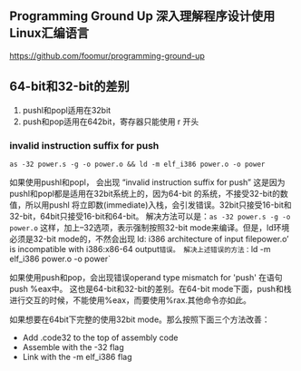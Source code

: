 ## Programming Ground Up 深入理解程序设计使用Linux汇编语言

https://github.com/foomur/programming-ground-up

## 64-bit和32-bit的差别

1. pushl和popl适用在32bit
2. push和pop适用在642bit，寄存器只能使用 r 开头
   
### invalid instruction suffix for push

`as -32 power.s -g -o power.o && ld -m elf_i386 power.o -o power`

如果使用pushl和popl， 会出现 “invalid instruction suffix for push”
这是因为pushl和popl都是适用在32bit系统上的，因为64-bit 的系统，不接受32-bit的数值，所以用pushl 将立即数(immediate)入栈，会引发错误。32bit只接受16-bit和32-bit，64bit只接受16-bit和64-bit。
解决方法可以是：`as -32 power.s -g -o power.o` 这样，加上–32选项，表示强制按照32-bit mode来编译。但是，ld环境必须是32-bit mode的，不然会出现 ld: i386 architecture of input filepower.o’ is incompatible with i386:x86-64 output` 错误。
解决上述错误的方法： `ld -m elf_i386 power.o -o power`

如果使用push和pop，会出现错误operand type mismatch for 'push' 在语句 push %eax中。
这也是64-bit和32-bit的差别。在64-bit mode下面，push和栈进行交互的时候，不能使用%eax，而要使用%rax.其他命令亦如此。

如果想要在64bit下完整的使用32bit mode。那么按照下面三个方法改善：

- Add .code32 to the top of assembly code
- Assemble with the -32 flag
- Link with the -m elf_i386 flag

